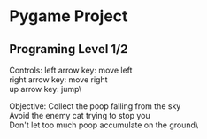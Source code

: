 # Pygame Project
## Programing Level 1/2
Controls:
left arrow key: move left\
right arrow key: move right\
up arrow key: jump\

Objective:
Collect the poop falling from the sky\
Avoid the enemy cat trying to stop you\
Don't let too much poop accumulate on the ground\
    

